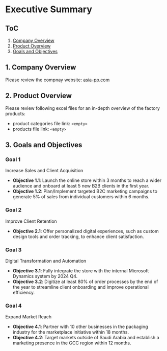 # Executive Summary

## ToC
1. [Company Overview](#1-company-overview)
2. [Product Overview](#2-product-overview)
3. [Goals and Objectives](#3-goals-and-objectives)

## 1. Company Overview
Please review the compnay website: [asia-pp.com](https://www.asia-pp.com/)

## 2. Product Overview
Please review following excel files for an in-depth overview of the factory products:
- product categories file link: `<empty>`
- products file link: `<empty>`

## 3. Goals and Objectives

### Goal 1
Increase Sales and Client Acquisition

- **Objective 1.1**: Launch the online store within 3 months to reach a wider audience and onboard at least 5 new B2B clients in the first year.
- **Objective 1.2**: Plan/Implement targeted B2C marketing campaigns to generate 5% of sales from individual customers within 6 months.


### Goal 2
Improve Client Retention

- **Objective 2.1**: Offer personalized digital experiences, such as custom design tools and order tracking, to enhance client satisfaction.

### Goal 3
Digital Transformation and Automation

- **Objective 3.1**: Fully integrate the store with the internal Microsoft Dynamics system by 2024 Q4.
- **Objective 3.2**: Digitize at least 80% of order processes by the end of the year to streamline client onboarding and improve operational efficiency.

### Goal 4
Expand Market Reach

- **Objective 4.1**: Partner with 10 other businesses in the packaging industry for the marketplace initiative within 18 months.
- **Objective 4.2**: Target markets outside of Saudi Arabia and establish a marketing presence in the GCC region within 12 months.